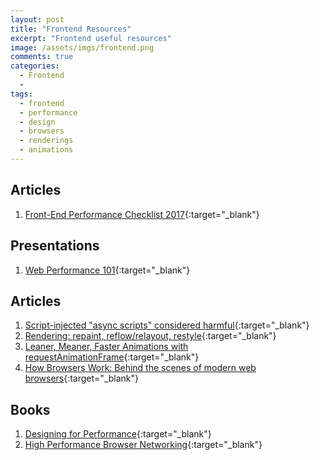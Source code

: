 ```yaml
---
layout: post
title: "Frontend Resources"
excerpt: "Frontend useful resources"
image: /assets/imgs/frontend.png
comments: true
categories:
  - Frontend
  - 
tags: 
  - frontend
  - performance
  - design
  - browsers
  - renderings
  - animations  
---
```


## Articles

1. [Front-End Performance Checklist 2017](https://www.smashingmagazine.com/2016/12/front-end-performance-checklist-2017-pdf-pages/){:target="_blank"}

## Presentations

1. [Web Performance 101](http://slides.com/kwnccc/webperf101){:target="_blank"}

## Articles

1. [Script-injected "async scripts" considered harmful](https://www.igvita.com/2014/05/20/script-injected-async-scripts-considered-harmful/){:target="_blank"}
1. [Rendering: repaint, reflow/relayout, restyle](https://www.phpied.com/rendering-repaint-reflowrelayout-restyle/){:target="_blank"}
1. [Leaner, Meaner, Faster Animations with requestAnimationFrame](https://www.html5rocks.com/en/tutorials/speed/animations/){:target="_blank"}
1. [How Browsers Work: Behind the scenes of modern web browsers](https://www.html5rocks.com/en/tutorials/internals/howbrowserswork/){:target="_blank"}

## Books

1. [Designing for Performance](http://designingforperformance.com/){:target="_blank"}
1. [High Performance Browser Networking](https://hpbn.co/){:target="_blank"}
